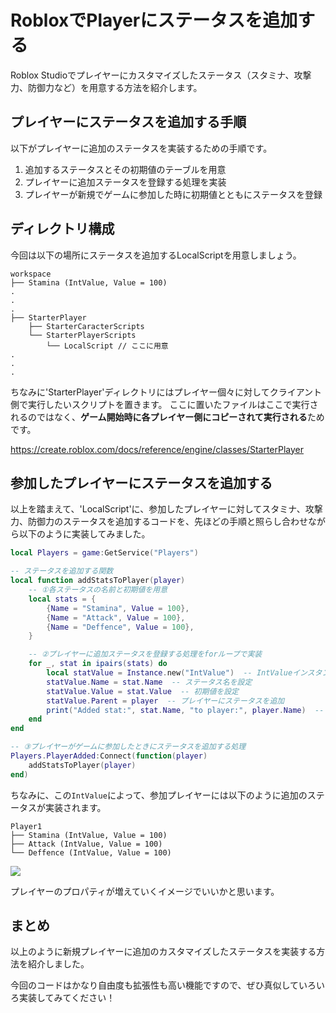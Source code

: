 # RobloxでPlayerにステータスを追加する

Roblox Studioでプレイヤーにカスタマイズしたステータス（スタミナ、攻撃力、防御力など）を用意する方法を紹介します。

## プレイヤーにステータスを追加する手順

以下がプレイヤーに追加のステータスを実装するための手順です。

1. 追加するステータスとその初期値のテーブルを用意
2. プレイヤーに追加ステータスを登録する処理を実装
3. プレイヤーが新規でゲームに参加した時に初期値とともにステータスを登録

## ディレクトリ構成

今回は以下の場所にステータスを追加するLocalScriptを用意しましょう。

```text
workspace
├── Stamina (IntValue, Value = 100)
.
.
.
├── StarterPlayer
    ├── StarterCaracterScripts
    └── StarterPlayerScripts
        └── LocalScript // ここに用意
.
.
.
```

ちなみに'StarterPlayer'ディレクトリにはプレイヤー個々に対してクライアント側で実行したいスクリプトを置きます。
ここに置いたファイルはここで実行されるのではなく、**ゲーム開始時に各プレイヤー側にコピーされて実行される**ためです。

https://create.roblox.com/docs/reference/engine/classes/StarterPlayer

## 参加したプレイヤーにステータスを追加する

以上を踏まえて、'LocalScript'に、参加したプレイヤーに対してスタミナ、攻撃力、防御力のステータスを追加するコードを、先ほどの手順と照らし合わせながら以下のように実装してみました。

```lua
local Players = game:GetService("Players")

-- ステータスを追加する関数
local function addStatsToPlayer(player)
    -- ①各ステータスの名前と初期値を用意
    local stats = {
        {Name = "Stamina", Value = 100},
        {Name = "Attack", Value = 100},
        {Name = "Deffence", Value = 100},
    }

    -- ②プレイヤーに追加ステータスを登録する処理をforループで実装
    for _, stat in ipairs(stats) do
        local statValue = Instance.new("IntValue")  -- IntValueインスタンスを生成
        statValue.Name = stat.Name  -- ステータス名を設定
        statValue.Value = stat.Value  -- 初期値を設定
        statValue.Parent = player  -- プレイヤーにステータスを追加
        print("Added stat:", stat.Name, "to player:", player.Name)  -- デバッグ用ログ
    end
end

-- ③プレイヤーがゲームに参加したときにステータスを追加する処理
Players.PlayerAdded:Connect(function(player)
    addStatsToPlayer(player)
end)
```

ちなみに、この`IntValue`によって、参加プレイヤーには以下のように追加のステータスが実装されます。

```text
Player1
├── Stamina (IntValue, Value = 100)
├── Attack (IntValue, Value = 100)
└── Deffence (IntValue, Value = 100)
```

![](https://storage.googleapis.com/zenn-user-upload/103594023350-20240723.png)

プレイヤーのプロパティが増えていくイメージでいいかと思います。

## まとめ

以上のように新規プレイヤーに追加のカスタマイズしたステータスを実装する方法を紹介しました。

今回のコードはかなり自由度も拡張性も高い機能ですので、ぜひ真似していろいろ実装してみてください！